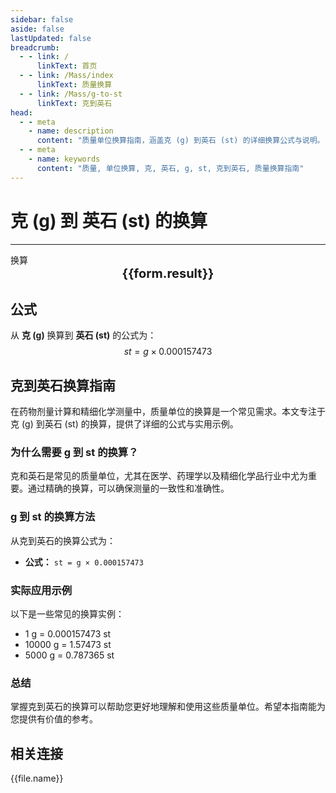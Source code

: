 ```yaml
---
sidebar: false
aside: false
lastUpdated: false
breadcrumb:
  - - link: /
      linkText: 首页
  - - link: /Mass/index
      linkText: 质量换算
  - - link: /Mass/g-to-st
      linkText: 克到英石
head:
  - - meta
    - name: description
      content: "质量单位换算指南，涵盖克 (g) 到英石 (st) 的详细换算公式与说明。"
  - - meta
    - name: keywords
      content: "质量, 单位换算, 克, 英石, g, st, 克到英石, 质量换算指南"
---
```

# 克 (g) 到 英石 (st) 的换算
---
<script setup>
import { onMounted, reactive, inject, ref } from 'vue'
import { NButton, NForm, NFormItem, NInput, NInputNumber, NSelect, NCard, useMessage,NGrid ,NGi } from 'naive-ui'
import { defineClientComponent } from 'vitepress'
import { Mass } from '../../files';

const convert = inject('convert')

const form = reactive({
  number: null,
  result: '',
})

const convertHandler = () => {
  if (form.number !== null && !isNaN(form.number)) {
    const convertedValue = parseFloat(form.number) * 0.000157473
    form.result = `${form.number}g = ${convertedValue.toFixed(6)}st`
  } else {
    form.result = '请输入有效的数值。'
  }
}
</script>

<n-form size="large" :model="form">
  <n-form-item label="克 (g)">
    <n-input-number v-model:value="form.number" placeholder="输入克" style="width: 100%" />
  </n-form-item>
  <n-form-item>
    <n-button type="info" @click="convertHandler" block>换算</n-button>
  </n-form-item>
</n-form>

<n-card  embedded :bordered="false" hoverable>
  <div  style="text-align:center;font-size:20px;">
    <strong>{{form.result}}</strong>
  </div>
</n-card>

## 公式

从 **克 (g)** 换算到 **英石 (st)** 的公式为：
$$ st = g \times 0.000157473 $$

## 克到英石换算指南

在药物剂量计算和精细化学测量中，质量单位的换算是一个常见需求。本文专注于克 (g) 到英石 (st) 的换算，提供了详细的公式与实用示例。

### 为什么需要 g 到 st 的换算？

克和英石是常见的质量单位，尤其在医学、药理学以及精细化学品行业中尤为重要。通过精确的换算，可以确保测量的一致性和准确性。

### g 到 st 的换算方法

从克到英石的换算公式为：

- **公式：** `st = g × 0.000157473`

### 实际应用示例

以下是一些常见的换算实例：

- 1 g = 0.000157473 st
- 10000 g = 1.57473 st
- 5000 g = 0.787365 st

### 总结

掌握克到英石的换算可以帮助您更好地理解和使用这些质量单位。希望本指南能为您提供有价值的参考。

## 相关连接
<n-grid x-gap="12" :cols="2">
  <n-gi v-for="(file, index) in Mass" :key="index">
    <n-button
      text
      tag="a"
      :href="file.path"
      type="info"
    >
      {{file.name}}
    </n-button>
  </n-gi>
</n-grid>